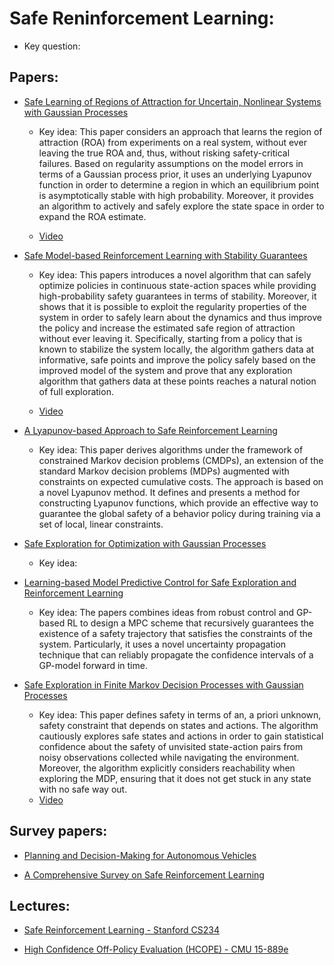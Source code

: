 # Safe Reninforcement Learning:
  * Key question:
  
## Papers:

* [Safe Learning of Regions of Attraction for Uncertain, Nonlinear Systems with Gaussian Processes](https://arxiv.org/pdf/1603.04915.pdf)
   * Key idea: This paper considers an approach that learns the region of attraction (ROA) from experiments on a real system, without ever leaving the true ROA and, thus, without risking safety-critical failures. Based on regularity assumptions on the model errors in terms of a Gaussian process prior, it uses an underlying Lyapunov function in order to determine a region in which an equilibrium point is asymptotically stable with high probability. Moreover, it provides an algorithm to actively and safely explore the state space in order to expand the ROA estimate.
   
  * [Video](https://www.youtube.com/watch?v=bSv-pNOWn7c)
  
   
* [Safe Model-based Reinforcement Learning with Stability Guarantees](https://arxiv.org/pdf/1705.08551.pdf)
   * Key idea: This papers introduces a novel algorithm that can safely optimize policies in continuous
state-action spaces while providing high-probability safety guarantees in terms of stability. Moreover,
it shows that it is possible to exploit the regularity properties of the system in order to safely learn
about the dynamics and thus improve the policy and increase the estimated safe region of attraction
without ever leaving it. Specifically, starting from a policy that is known to stabilize the system
locally, the algorithm gathers data at informative, safe points and improve the policy safely based on the improved
model of the system and prove that any exploration algorithm that gathers data at these points reaches
a natural notion of full exploration.

  * [Video](https://www.youtube.com/watch?v=Xwu38vQb9Gk)
   
* [A Lyapunov-based Approach to Safe Reinforcement Learning](https://arxiv.org/pdf/1805.07708.pdf)
   * Key idea: This paper derives algorithms under the framework of constrained Markov decision problems (CMDPs), an extension of the standard Markov decision problems (MDPs) augmented with constraints on expected cumulative costs. The approach is based on a novel Lyapunov method. It defines and presents a method for constructing Lyapunov functions, which provide an effective
way to guarantee the global safety of a behavior policy during training via a set of local, linear constraints.
   
* [Safe Exploration for Optimization with Gaussian Processes](http://proceedings.mlr.press/v37/sui15.pdf)
   * Key idea: 
   
* [Learning-based Model Predictive Control for Safe Exploration and Reinforcement Learning](https://arxiv.org/pdf/1803.08287.pdf)
   * Key idea: The papers combines ideas from robust control and GP-based RL to design a MPC scheme that recursively   guarantees the existence of a safety trajectory that satisfies the constraints of the system. Particularly, it uses a novel uncertainty propagation technique that can reliably propagate the confidence intervals of a GP-model forward in time.
   
* [Safe Exploration in Finite Markov Decision Processes with Gaussian Processes](https://arxiv.org/pdf/1606.04753.pdf)
   * Key idea: This paper defines safety in terms of an, a priori unknown, safety constraint that depends on states and actions. The algorithm cautiously explores safe states and actions in order to gain statistical confidence about the safety of unvisited state-action pairs from noisy observations collected while navigating the environment. Moreover, the algorithm explicitly considers reachability when exploring the MDP, ensuring that it does not get stuck in any state with no safe way out.
   * [Video](https://www.youtube.com/watch?v=dHHh7CZQM_M)
   
## Survey papers:

* [Planning and Decision-Making for Autonomous Vehicles](https://www.annualreviews.org/doi/abs/10.1146/annurev-control-060117-105157)

* [A Comprehensive Survey on Safe Reinforcement Learning](http://jmlr.org/papers/volume16/garcia15a/garcia15a.pdf)

## Lectures:

* [Safe Reinforcement Learning - Stanford CS234](https://web.stanford.edu/class/cs234/slides/2017/cs234_guest_lecture_safe_rl.pdf)

* [High Confidence Off-Policy Evaluation (HCOPE) - CMU 15-889e](http://www.cs.cmu.edu/~ebrun/15889e/lectures/thomas_lecture1_2.pdf)
   


 
